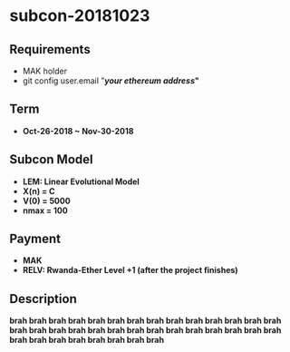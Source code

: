 # subcon-20181023

## Requirements

* MAK holder
* git config user.email "<b><i>your ethereum address</i><b>"

## Term

* Oct-26-2018 ~ Nov-30-2018

## Subcon Model

* LEM: Linear Evolutional Model
* X(n) = C
* V(0) = 5000
* nmax = 100

## Payment

 * MAK
 * RELV: Rwanda-Ether Level +1 (after the project finishes)

## Description

brah brah brah brah brah brah brah brah brah
brah brah brah brah brah brah brah brah brah
brah brah brah brah brah brah brah brah brah
brah brah brah brah brah brah brah brah brah

